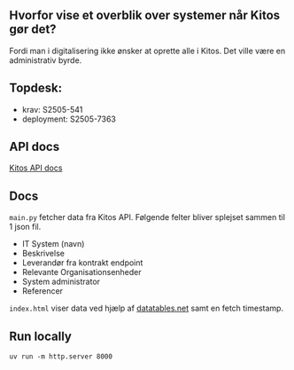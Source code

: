 ## Hvorfor vise et overblik over systemer når Kitos gør det?
Fordi man i digitalisering ikke ønsker at oprette alle i Kitos. Det ville være en administrativ byrde. 

## Topdesk:
- krav: S2505-541
- deployment: S2505-7363

## API docs

[Kitos API docs](https://os2web.atlassian.net/wiki/spaces/KITOS/pages/658145384/S+dan+kommer+du+igang)


## Docs 
`main.py` fetcher data fra Kitos API. Følgende felter bliver splejset sammen til 1 json fil.

- IT System (navn)
- Beskrivelse
- Leverandør fra kontrakt endpoint
- Relevante Organisationsenheder
- System administrator
- Referencer

`index.html` viser data ved hjælp af [datatables.net](https://datatables.net/) samt en fetch timestamp. 


## Run locally 
`uv run -m http.server 8000`

